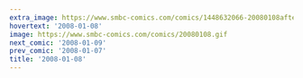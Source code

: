 ```yaml
---
extra_image: https://www.smbc-comics.com/comics/1448632066-20080108after.png
hovertext: '2008-01-08'
image: https://www.smbc-comics.com/comics/20080108.gif
next_comic: '2008-01-09'
prev_comic: '2008-01-07'
title: '2008-01-08'
---
```


